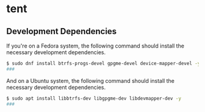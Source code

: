 # tent

## Development Dependencies

If you're on a Fedora system, the following command should install the necessary development dependencies.

```sh
$ sudo dnf install btrfs-progs-devel gpgme-devel device-mapper-devel -y
###
```

And on a Ubuntu system, the following command should install the necessary development dependencies.

```sh
$ sudo apt install libbtrfs-dev libgpgme-dev libdevmapper-dev -y
###
```
